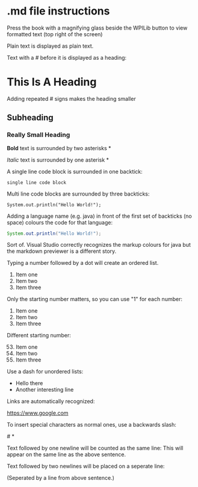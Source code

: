 # .md file instructions

Press the book with a magnifying glass beside the WPILib button to view formatted text (top right of the screen)

Plain text is displayed as plain text.

Text with a # before it is displayed as a heading:

# This Is A Heading

Adding repeated # signs makes the heading smaller

## Subheading

### Really Small Heading

**Bold** text is surrounded by two asterisks *

*Italic* text is surrounded by one asterisk *

A single line code block is surrounded in one backtick: 

`single line code block`

Multi line code blocks are surrounded by three backticks:

```
System.out.println("Hello World!");
```

Adding a language name (e.g. java) in front of the first set of backticks (no space) colours the code for that language:

```java
System.out.println("Hello World!");
```

Sort of. Visual Studio correctly recognizes the markup colours for java but the markdown previewer is a different story.

Typing a number followed by a dot will create an ordered list.

1. Item one
1. Item two
1. Item three

Only the starting number matters, so you can use "1" for each number:

1. Item one
53234. Item two
1. Item three

Different starting number:

53. Item one
1. Item two
1. Item three

Use a dash for unordered lists:

- Hello there
- Another interesting line

Links are automatically recognized:

https://www.google.com

To insert special characters as normal ones, use a backwards slash:

\# \*

Text followed by one newline will be counted as the same line:
This will appear on the same line as the above sentence.

Text followed by two newlines will be placed on a seperate line:

(Seperated by a line from above sentence.)